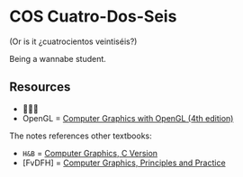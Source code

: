 # COS Cuatro-Dos-Seis

(Or is it ¿cuatrocientos veintiséis?)

Being a wannabe student.

## Resources
* 🦇🎃👻
* OpenGL = [Computer Graphics with OpenGL (4th edition)](https://doc.lagout.org/programmation/OpenGL/Computer%20Graphics%20with%20OpenGL%20%284th%20ed.%29%20%5BHearn%2C%20Baker%20%26%20Carithers%202013%5D.pdf)

The notes references other textbooks:
* `H&B` = [Computer Graphics, C Version](https://www.amazon.com/Computer-Graphics-C-Version-2nd/dp/817758765X)
* [FvDFH] = [Computer Graphics, Principles and Practice](https://www.amazon.com/Computer-Graphics-Principles-Practice-2nd/dp/0201848406)
